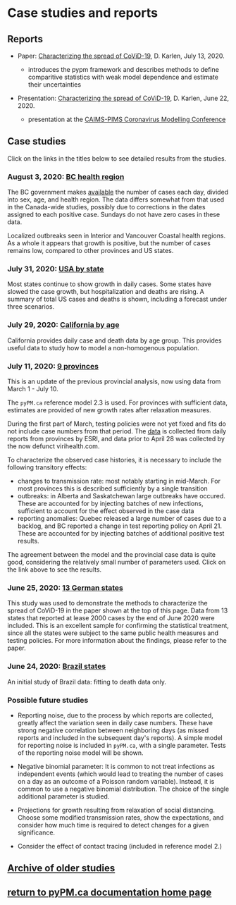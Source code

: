 # Case studies and reports

## Reports

* Paper: [Characterizing the spread of CoViD-19](reports/Characterizing_spread.pdf), D. Karlen, July 13, 2020.
    * introduces the pypm framework and describes methods to define comparitive statistics with weak model dependence
    and estimate their uncertainties

* Presentation: [Characterizing the spread of CoViD-19](reports/pims_karlen20200622.pdf), D. Karlen, June 22, 2020.
    * presentation at the [CAIMS-PIMS Coronavirus Modelling Conference](https://www.pims.math.ca/scientific-event/200622-cpcmc)

## Case studies

Click on the links in the titles below to see detailed results from the studies.

### August 3, 2020: [BC health region](bc20200803/index.md)

The BC government makes [available](http://www.bccdc.ca/health-info/diseases-conditions/covid-19/data)
the number of cases each day, divided into sex, age, and health region.
The data differs somewhat from that used in the Canada-wide studies, possibly due to corrections in
the dates assigned to each positive case. Sundays do not have zero cases in these data.

Localized outbreaks seen in Interior and Vancouver Coastal health regions. As a whole it appears that
growth is positive, but the number of cases remains low, compared to other provinces and US states.

### July 31, 2020: [USA by state](usa20200731/index.md)

Most states continue to show growth in daily cases.
Some states have slowed the case growth, but hospitalization and deaths
are rising.
A summary of total US cases and deaths is shown,
including a forecast under three scenarios.

### July 29, 2020: [California by age](california20200729/index.md)

California provides daily case and death data by age group.
This provides useful data
to study how to model a non-homogenous population.

### July 11, 2020: [9 provinces](prov20200711/index.md)

This is an update of the previous provincial analysis, now using data from March 1 - July 10.

The ``pyPM.ca`` reference model 2.3 is used.
For provinces with sufficient data, estimates are provided
of new growth rates after relaxation measures.

During the first part of March, testing policies were not yet fixed
and fits do not include case numbers from that period.
The [data](https://resources-covid19canada.hub.arcgis.com/datasets/provincial-daily-totals)
is collected from daily reports from provinces by ESRI,
and data prior to April 28 was collected by the now defunct virihealth.com.

To characterize the observed case histories, it is necessary to include the following transitory
effects:
* changes to transmission rate: most notably starting in mid-March. For most provinces this is described
sufficiently by a single transition
* outbreaks: in Alberta and Saskatchewan large outbreaks have occured. These are accounted for by
injecting batches of new infections, sufficient to account for the effect observed in the case data
* reporting anomalies: Quebec released a large number of cases due to a backlog, and BC
reported a change in test reporting policy on April 21. These are accounted for by
injecting batches of additional positive test results.

The agreement between the model and the provincial case data is quite good, considering
the relatively small number of parameters used. Click on the link above to see the results.

### June 25, 2020: [13 German states](germany20200625/index.md)

This study was used to demonstrate the methods to characterize the spread of CoViD-19 in the paper shown at the top of this page.
Data from 13 states that reported at lease 2000 cases by the end of June 2020 were included.
This is an excellent sample for confirming the statistical treatment, since all the states were subject to the same
public health measures and testing policies.
For more information about the findings, please refer to the paper.

### June 24, 2020: [Brazil states](brazil20200624/index.md)

An initial study of Brazil data: fitting to death data only.

### Possible future studies

* Reporting noise, due to the process by which reports are collected, greatly affect the
variation seen in daily case numbers. These have strong negative correlation between neighboring
days (as missed reports and included in the subsequent day's reports).
A simple model for reporting noise is included in ``pyPM.ca``, with a single parameter.
Tests of the reporting noise model will be shown.

* Negative binomial parameter: It is common to not treat infections as independent events (which
would lead to treating the number of cases on a day as an outcome of a Poisson random variable).
Instead, it is common to use a negative binomial distribution.
The choice of the single additional parameter is studied.

* Projections for growth resulting from relaxation of social distancing. Choose some
modified transmission rates, show the expectations, and consider how much time is required to
detect changes for a given significance.

* Consider the effect of contact tracing (included in reference model 2.)

## [Archive of older studies](archive/index.md)

## [return to pyPM.ca documentation home page](../..)

